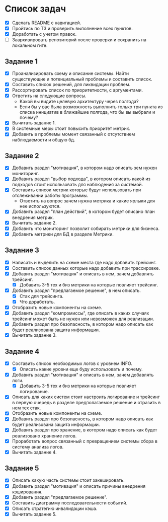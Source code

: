 # Список задач

- [x] Сделать README с навигацией.
- [x] Пройтись по ТЗ и проверить выполнение всех пунктов.
- [x] Доработать с учетом правок.
- [ ] Заархивировать репозиторий после проверки и сохранить на локальном гите.

## Задание 1

- [x] Проанализировать схему и описание системы. Найти существующие и потенциальный проблемы и составить список.
- [x] Составить список решений, для ликвидации проблем.
- [x] Рассортировать список по приоритетности, с аргументами.
- [x] Ответить на следующие вопросы.
  - Какой вы видите целевую архитектуру через полгода?
  - Если бы у вас была возможность выполнить только три пункта из списка инициатив в ближайшие полгода, что бы вы выбрали и почему?
- [x] Вычитать задание 1.
- [x] В системные меры стоит повысить приоритет метрик.
- [x] Добавить в проблемы момент связанный с отсутствием наблюдаемости и общую бд.

## Задание 2

- [x] Добавить раздел "мотивация", в котором надо описать зем нужен мониторинг.
- [x] Добавить раздел "выбор подхода", в котором описать какой из подходов стоит использовать для наблюдения за системой.
- [x] Составить список метрик которые будут использовать при отслеживании работы программы.
  - Ответить на вопрос зачем нужна метрика и какие ярлыки для нее используются.
- [x] Добавить раздел "план действий", в котором будет описано план внедрения метрик.
- [x] Вычитать задание 2.
- [x] Добавить что мониторинг позволит собирать метрики для бизнеса.
- [x] Добавить метрики для БД в разделе Метрики.

## Задание 3

- [x] Написать и выделить на схеме места где надо добавить трейсинг.
- [x] Составить список данных которые надо добавить при трассировке.
- [x] Добавить раздел "мотивация" и описать в нем, зачем добавлять трейсинг.
  - [x] Добавить 3-5 тех и биз метрики на которые повлияет трейсинг.
- [x] Добавить раздел "предлагаемое решение", в нем описать.
  - [x] Стак для трейсинга.
  - [x] Что доработать.
- [x] Отобразить новые компоненты на схеме.
- [x] Добавить раздел "компромиссы", где описать в каких случаях трейсинг может быть не нужен или невозможен для реализации.
- [x] Добавить раздел про безопасность, в котором надо описать как будет реализована защита информации.
- [x] Вычитать задание 3.

## Задание 4

- [x] Составить список необходимых логов с уровнем INFO.
  - [x] Описать какие уровни еще буду использовать и почему.
- [x] Добавить раздел "мотивация" и описать в нем, зачем добавлять логи.
  - [x] Добавить 3-5 тех и биз метрики на которые повлияет логирование.
- [x] Описать для каких систем стоит настроить логирование и трейсинг в первую очередь в разделе предполагаемое решение и отразить в нем тех стак.
- [x] Отобразить новые компоненты на схеме.
- [x] Добавить раздел про безопасность, в котором надо описать как будет реализована защита информации.
- [x] Добавить раздел про хранение, в котором надо описать как будет реализовано хранение логов.
- [x] Проработать вопрос связанный с превращением системы сбора в систему анализа логов.
- [x] Вычитать задание 4.

## Задание 5

- [x] Описать какую часть системы стоит закешировать.
- [x] Добавить раздел "мотивация" и описать причины внедрения кэширования.
- [x] Добавить раздел "предлагаемое решение".
- [x] Составить диаграмму последовательности событий.
- [x] Описать стратегию инвалидации кэша.
- [x] Вычитать задание 5.
